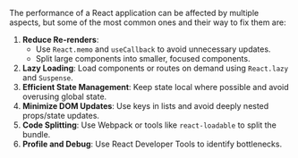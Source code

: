 The performance of a React application can be affected by multiple aspects, but some of the most common ones and their way to fix them are:

1. **Reduce Re-renders**:  
   * Use `React.memo` and `useCallback` to avoid unnecessary updates.  
   * Split large components into smaller, focused components.  
2. **Lazy Loading**: Load components or routes on demand using `React.lazy` and `Suspense`.  
3. **Efficient State Management**: Keep state local where possible and avoid overusing global state.  
4. **Minimize DOM Updates**: Use keys in lists and avoid deeply nested props/state updates.  
5. **Code Splitting**: Use Webpack or tools like `react-loadable` to split the bundle.  
6. **Profile and Debug**: Use React Developer Tools to identify bottlenecks.